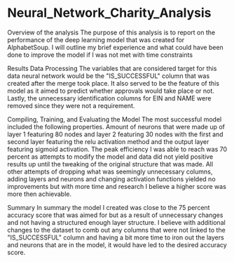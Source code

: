 # Neural_Network_Charity_Analysis

Overview of the analysis
The purpose of this analysis is to report on the performance of the deep learning model that was created for AlphabetSoup. I will outline my brief experience and what could have been done to improve the model if I was not met with time constraints

Results
Data Processing
The variables that are considered target for this data neural network would be the "IS_SUCCESSFUL" column that was created after the merge took place. It also served to be the feature of this model as it aimed to predict whether approvals would take place or not. Lastly, the unnecessary identification columns for EIN and NAME were removed since they were not a requirement.

Compiling, Training, and Evaluating the Model
The most successful model included the following properties. Amount of neurons that were made up of layer 1 featuring 80 nodes and layer 2 featuring 30 nodes with the first and second layer featuring the relu activation method and the output layer featuring sigmoid activation. The peak efficiency I was able to reach was 70 percent as attempts to modify the model and data did not yield positive results up until the tweaking of the original structure that was made. All other attempts of dropping what was seemingly unnecessary columns, adding layers and neurons and changing activation functions yielded no improvements but with more time and research I believe a higher score was more then achievable.

Summary
In summary the model I created was close to the 75 percent accuracy score that was aimed for but as a result of unnecessary changes and not having a structured enough layer structure. I believe with additional changes to the dataset to comb out any columns that were not linked to the "IS_SUCCESSFUL" column and having a bit more time to iron out the layers and neurons that are in the model, it would have led to the desired accuracy score.
